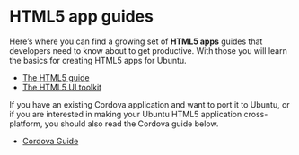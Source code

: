 

# HTML5 app guides

Here’s where you can find a growing set of **HTML5 apps** guides that
developers need to know about to get productive. With those you will learn the
basics for creating HTML5 apps for Ubuntu.

  * [The HTML5 guide](html5-guide.md)
  * [The HTML5 UI toolkit](introduction-to-the-html5-ui-toolkit.md)

If you have an existing Cordova application and want to port it to Ubuntu, or
if you are interested in making your Ubuntu HTML5 application cross-platform,
you should also read the Cordova guide below.

  * [Cordova Guide](cordova-guide.md)

